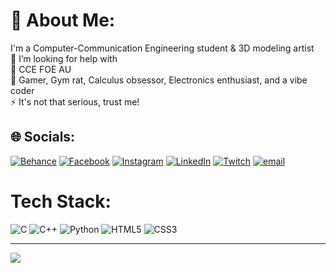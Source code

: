 # 💫 About Me:
I'm a Computer-Communication Engineering student & 3D modeling artist<br>🤝 I’m looking for help with<br>🌱 CCE FOE AU<br>💬  Gamer, Gym rat, Calculus obsessor, Electronics enthusiast, and a vibe coder<br>⚡ It's not that serious, trust me!


## 🌐 Socials:
[![Behance](https://img.shields.io/badge/Behance-1769ff?logo=behance&logoColor=white)](https://behance.net/err0ri) [![Facebook](https://img.shields.io/badge/Facebook-%231877F2.svg?logo=Facebook&logoColor=white)](https://facebook.com/ERR0Ri) [![Instagram](https://img.shields.io/badge/Instagram-%23E4405F.svg?logo=Instagram&logoColor=white)](https://instagram.com/err0r__ii) [![LinkedIn](https://img.shields.io/badge/LinkedIn-%230077B5.svg?logo=linkedin&logoColor=white)](https://linkedin.com/in/ahmed-abd-al-moneim-13601b305) [![Twitch](https://img.shields.io/badge/Twitch-%239146FF.svg?logo=Twitch&logoColor=white)](https://twitch.tv/err0r__ii) [![email](https://img.shields.io/badge/Email-D14836?logo=gmail&logoColor=white)](mailto:ahmedabdalmoneim9284@gmail.com) 

# Tech Stack:
![C](https://img.shields.io/badge/c-%2300599C.svg?style=for-the-badge&logo=c&logoColor=white) ![C++](https://img.shields.io/badge/c++-%2300599C.svg?style=for-the-badge&logo=c%2B%2B&logoColor=white) ![Python](https://img.shields.io/badge/python-3670A0?style=for-the-badge&logo=python&logoColor=ffdd54) ![HTML5](https://img.shields.io/badge/html5-%23E34F26.svg?style=for-the-badge&logo=html5&logoColor=white) ![CSS3](https://img.shields.io/badge/css3-%231572B6.svg?style=for-the-badge&logo=css3&logoColor=white)

---
[![](https://visitcount.itsvg.in/api?id=err0rii&icon=0&color=4)](https://visitcount.itsvg.in)
